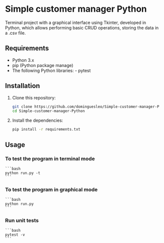 # Simple customer manager Python

Terminal project with a graphical interface using Tkinter, developed in Python, which allows performing basic CRUD operations, storing the data in a .csv file.

## Requirements

- Python 3.x
- pip (Python package manage)
- The following Python libraries:
      - pytest

## Installation

1. Clone this repository:

    ```bash
    git clone https://github.com/dominguesleo/Simple-customer-manager-Python.git
    cd Simple-customer-manager-Python
    ```

3. Install the dependencies:

    ```bash
    pip install -r requirements.txt
    ```

## Usage

### To test the program in terminal mode

    ```bash
    python run.py -t
    ```

### To test the program in graphical mode

    ```bash
    python run.py
    ```

### Run unit tests

    ```bash
    pytest -v
    ```